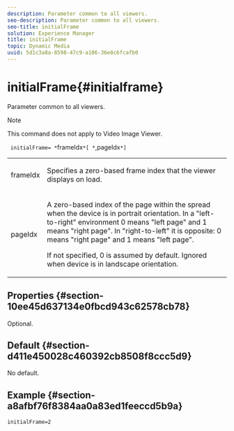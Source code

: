 ```yaml
---
description: Parameter common to all viewers.
seo-description: Parameter common to all viewers.
seo-title: initialFrame
solution: Experience Manager
title: initialFrame
topic: Dynamic Media
uuid: 5d1c3a8a-8598-47c9-a106-36e8c6fcafb0
---
```


# initialFrame{#initialframe}

Parameter common to all viewers.

>[!NOTE]
>
>This command does not apply to Video Image Viewer.

` initialFrame= *`frameIdx`*[ *`,pageIdx`*]`

<table id="table_9B98C97485DD4DEB8A6ECBCE8DF6B886"> 
 <tbody> 
  <tr> 
   <td colname="col1"> <p> <span class="codeph"> <span class="varname"> frameIdx</span> </span> </p> </td> 
   <td colname="col2"> <p> Specifies a zero-based frame index that the viewer displays on load. </p> </td> 
  </tr> 
  <tr> 
   <td colname="col1"> <p><span class="codeph"><span class="varname"> pageIdx</span></span> </p> </td> 
   <td colname="col2"> <p>A zero-based index of the page within the spread when the device is in portrait orientation. In a "left-to-right" environment <span class="codeph"> 0</span> means "left page" and <span class="codeph"> 1</span> means "right page". In "right-to-left" it is opposite: <span class="codeph"> 0</span> means "right page" and <span class="codeph"> 1</span> means "left page". </p> <p>If not specified, <span class="codeph"> 0</span> is assumed by default. Ignored when device is in landscape orientation. </p> </td> 
  </tr> 
 </tbody> 
</table>

## Properties {#section-10ee45d637134e0fbcd943c62578cb78}

Optional.

## Default {#section-d411e450028c460392cb8508f8ccc5d9}

No default.

## Example {#section-a8afbf76f8384aa0a83ed1feeccd5b9a}

```
initialFrame=2
```

